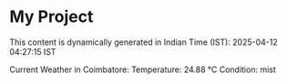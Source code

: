 # My Project

This content is dynamically generated in Indian Time (IST): 2025-04-12 04:27:15 IST


Current Weather in Coimbatore:
Temperature: 24.88 °C
Condition: mist
